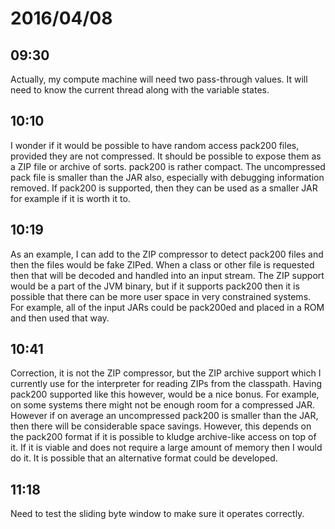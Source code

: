 # 2016/04/08

## 09:30

Actually, my compute machine will need two pass-through values. It will need
to know the current thread along with the variable states.

## 10:10

I wonder if it would be possible to have random access pack200 files, provided
they are not compressed. It should be possible to expose them as a ZIP file or
archive of sorts. pack200 is rather compact. The uncompressed pack file is
smaller than the JAR also, especially with debugging information removed. If
pack200 is supported, then they can be used as a smaller JAR for example if
it is worth it to.

## 10:19

As an example, I can add to the ZIP compressor to detect pack200 files and
then the files would be fake ZIPed. When a class or other file is requested
then that will be decoded and handled into an input stream. The ZIP support
would be a part of the JVM binary, but if it supports pack200 then it is
possible that there can be more user space in very constrained systems. For
example, all of the input JARs could be pack200ed and placed in a ROM and
then used that way.

## 10:41

Correction, it is not the ZIP compressor, but the ZIP archive support which I
currently use for the interpreter for reading ZIPs from the classpath. Having
pack200 supported like this however, would be a nice bonus. For example, on
some systems there might not be enough room for a compressed JAR. However if on
average an uncompressed pack200 is smaller than the JAR, then there will be
considerable space savings. However, this depends on the pack200 format if it
is possible to kludge archive-like access on top of it. If it is viable and
does not require a large amount of memory then I would do it. It is possible
that an alternative format could be developed.

## 11:18

Need to test the sliding byte window to make sure it operates correctly.

